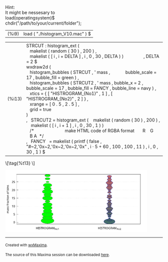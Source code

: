 <!DOCTYPE html>
<html lang="">
  <head>
        <link rel="stylesheet" type="text/css" href="bubble_Beispiel_1_htmlimg/bubble_Beispiel_1.css"/>
  </head>
  <body>
    <p hidden="hidden">\(      \DeclareMathOperator{\abs}{abs}
      \newcommand{\ensuremath}[1]{\mbox{$#1$}}
\)</p>
    <!-- Text cell -->
    <div class="comment">
      <p>Hint:
        <br/>It might be nessesary to
        <br/>load(operatingsystem)$
        <br/>chdir("/path/to/your/current/folder");
</p>
    </div>
    <!-- Code cell -->
    <table>
      <tr>
        <td>
          <span class="prompt">(%i9)	
  </span>
        </td>
        <td>
          <span class="input">
            <span class="code_function">load</span>
            <span class="code_operator">(</span>
            <span class="code_string">"./histogram_V10.mac"</span>
            <span class="code_operator">)</span>
            <span class="code_endofline">$</span>
          </span>
        </td>
      </tr>
    </table>
    <!-- Code cell -->
    <table>
      <tr>
        <td>
          <span class="prompt">(%i13)	
  </span>
        </td>
        <td>
          <span class="input">
            <span class="code_variable">STRCUT</span>
            <span class="code_operator">:</span>
            <span class="code_function">histogram_ext</span>
            <span class="code_operator">(</span>
            <span class="code_endofline">
              <br/>
            </span>    
            <span class="code_function">makelist</span>
            <span class="code_operator">(</span>
            <span class="code_function">random</span>
            <span class="code_operator">(</span>
            <span class="code_number">30</span>
            <span class="code_operator">)</span>
            <span class="code_endofline">,</span>
            <span class="code_number">200</span>
            <span class="code_operator">)</span>
            <span class="code_endofline">,</span>
            <span class="code_endofline">
              <br/>
            </span>    
            <span class="code_function">makelist</span>
            <span class="code_operator">(</span>
            <span class="code_operator">[</span>
            <span class="code_variable">i</span>
            <span class="code_endofline">,</span>
            <span class="code_variable">i</span>
            <span class="code_operator">+</span>
            <span class="code_variable">DELTA</span>
            <span class="code_operator">]</span>
            <span class="code_endofline">,</span>
            <span class="code_variable">i</span>
            <span class="code_endofline">,</span>
            <span class="code_number">0</span>
            <span class="code_endofline">,</span>
            <span class="code_number">30</span>
            <span class="code_endofline">,</span>
            <span class="code_variable">DELTA</span>
            <span class="code_operator">)</span>
            <span class="code_operator">)</span>                 
            <span class="code_endofline">,</span>
            <span class="code_variable">DELTA</span>
            <span class="code_operator">=</span>
            <span class="code_number">2</span>
            <span class="code_endofline">$</span>
            <span class="code_endofline">
              <br/>
            </span>
            <span class="code_function">wxdraw2d</span>
            <span class="code_operator">(</span>
            <span class="code_endofline">
              <br/>
            </span>    
            <span class="code_function">histogram_bubbles</span>
            <span class="code_operator">(</span>
            <span class="code_variable">STRCUT</span>
            <span class="code_endofline">,</span>
            <span class="code_operator">'</span>
            <span class="code_variable">mass</span>
            <span class="code_endofline">,</span>             
            <span class="code_variable">bubble_scale</span>
            <span class="code_operator">=</span>
            <span class="code_number">17</span>
            <span class="code_endofline">,</span>
            <span class="code_variable">bubble_fill</span>
            <span class="code_operator">=</span>
            <span class="code_variable">green</span>
            <span class="code_operator">)</span>
            <span class="code_endofline">,</span>
            <span class="code_endofline">
              <br/>
            </span>    
            <span class="code_function">histogram_bubbles</span>
            <span class="code_operator">(</span>
            <span class="code_variable">STRCUT2</span>
            <span class="code_endofline">,</span>
            <span class="code_operator">'</span>
            <span class="code_variable">mass</span>
            <span class="code_endofline">,</span>
            <span class="code_variable">bubble_x</span>
            <span class="code_operator">=</span>
            <span class="code_number">2</span>
            <span class="code_endofline">,</span>
            <span class="code_variable">bubble_scale</span>
            <span class="code_operator">=</span>
            <span class="code_number">17</span>
            <span class="code_endofline">,</span>
            <span class="code_variable">bubble_fill</span>
            <span class="code_operator">=</span>
            <span class="code_variable">FANCY</span>
            <span class="code_endofline">,</span>
            <span class="code_variable">bubble_line</span>
            <span class="code_operator">=</span>
            <span class="code_variable">navy</span>
            <span class="code_operator">)</span>
            <span class="code_endofline">,</span>
            <span class="code_endofline">
              <br/>
            </span>    
            <span class="code_variable">xtics</span>
            <span class="code_operator">=</span>
            <span class="code_operator">{</span>
            <span class="code_operator">[</span>
            <span class="code_string">"HISTROGRAM_{No1}"</span>
            <span class="code_endofline">,</span>
            <span class="code_number">1</span>
            <span class="code_operator">]</span>
            <span class="code_endofline">,</span>
            <span class="code_operator">[</span>
            <span class="code_string">"HISTROGRAM_{No2}"</span>
            <span class="code_endofline">,</span>
            <span class="code_number">2</span>
            <span class="code_operator">]</span>
            <span class="code_operator">}</span>
            <span class="code_endofline">,</span>
            <span class="code_endofline">
              <br/>
            </span>    
            <span class="code_variable">xrange</span>
            <span class="code_operator">=</span>
            <span class="code_operator">[</span>
            <span class="code_number">0</span>
            <span class="code_endofline">.</span>
            <span class="code_number">5</span>
            <span class="code_endofline">,</span>
            <span class="code_number">2</span>
            <span class="code_endofline">.</span>
            <span class="code_number">5</span>
            <span class="code_operator">]</span>
            <span class="code_endofline">,</span>
            <span class="code_endofline">
              <br/>
            </span>    
            <span class="code_variable">grid</span>
            <span class="code_operator">=</span>
            <span class="code_function">true</span>
            <span class="code_endofline">
              <br/>
            </span>
            <span class="code_operator">)</span>   
            <span class="code_endofline">
              <br/>
            </span>
            <span class="code_endofline">,</span>   
            <span class="code_variable">STRCUT2</span>
            <span class="code_operator">=</span>
            <span class="code_function">histogram_ext</span>
            <span class="code_operator">(</span>    
            <span class="code_function">makelist</span>
            <span class="code_operator">(</span>
            <span class="code_function">random</span>
            <span class="code_operator">(</span>
            <span class="code_number">30</span>
            <span class="code_operator">)</span>
            <span class="code_endofline">,</span>
            <span class="code_number">200</span>
            <span class="code_operator">)</span>
            <span class="code_endofline">,</span>     
            <span class="code_function">makelist</span>
            <span class="code_operator">(</span>
            <span class="code_operator">[</span>
            <span class="code_variable">i</span>
            <span class="code_endofline">,</span>
            <span class="code_variable">i</span>
            <span class="code_operator">+</span>
            <span class="code_number">1</span>
            <span class="code_operator">]</span>
            <span class="code_endofline">,</span>
            <span class="code_variable">i</span>
            <span class="code_endofline">,</span>
            <span class="code_number">0</span>
            <span class="code_endofline">,</span>
            <span class="code_number">30</span>
            <span class="code_endofline">,</span>
            <span class="code_number">1</span>
            <span class="code_operator">)</span>
            <span class="code_operator">)</span>
            <span class="code_endofline">
              <br/>
            </span>    
            <span class="code_comment">/*                          make HTML code of RGBA format       R    G    B A  */</span>
            <span class="code_endofline">
              <br/>
            </span>
            <span class="code_endofline">,</span>   
            <span class="code_variable">FANCY</span>   
            <span class="code_operator">=</span>
            <span class="code_function">makelist</span>
            <span class="code_operator">(</span>
            <span class="code_function">printf</span>
            <span class="code_operator">(</span>
            <span class="code_function">false</span>
            <span class="code_endofline">,</span>
            <span class="code_string">"#~2,'0x~2,'0x~2,'0x~2,'0x"</span>
            <span class="code_endofline">,</span>
            <span class="code_variable">i</span>
            <span class="code_operator">·</span>
            <span class="code_number">5</span>
            <span class="code_operator">+</span>
            <span class="code_number">60</span>
            <span class="code_endofline">,</span>
            <span class="code_number">100</span>
            <span class="code_endofline">,</span>
            <span class="code_number">100</span>
            <span class="code_endofline">,</span>
            <span class="code_number">11</span>
            <span class="code_operator">)</span>
            <span class="code_endofline">,</span>
            <span class="code_variable">i</span>
            <span class="code_endofline">,</span>
            <span class="code_number">0</span>
            <span class="code_endofline">,</span>
            <span class="code_number">30</span>
            <span class="code_endofline">,</span>
            <span class="code_number">1</span>
            <span class="code_operator">)</span>
            <span class="code_endofline">$</span>
          </span>
        </td>
      </tr>
    </table>
    <p>\[\tag{%t13} \]
</p>
    <img src="bubble_Beispiel_1_htmlimg/bubble_Beispiel_1_1.png" width="798" style="max-width:90%;" loading="lazy" alt=" (Bild) "/>
    <br/>
    <hr/>
    <p>
      <small> Created with 
        <a href="https://wxMaxima-developers.github.io/wxmaxima/">wxMaxima</a>.</small>
    </p>
    <small> The source of this Maxima session can be downloaded 
      <a href="bubble_Beispiel_1_htmlimg/bubble_Beispiel_1.wxmx">here</a>.</small>
  </body>
</html>

